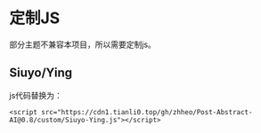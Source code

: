 # 定制JS

部分主题不兼容本项目，所以需要定制js。

## Siuyo/Ying

js代码替换为：

`<script src="https://cdn1.tianli0.top/gh/zhheo/Post-Abstract-AI@0.8/custom/Siuyo-Ying.js"></script>`
